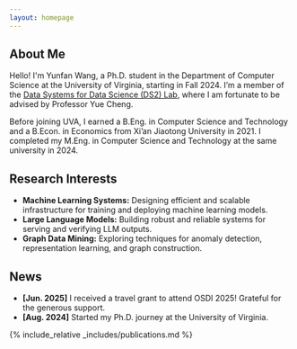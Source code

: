 ```yaml
---
layout: homepage
---
```


## About Me

Hello! I'm Yunfan Wang, a Ph.D. student in the Department of Computer Science at the University of Virginia, starting in Fall 2024. I’m a member of the [Data Systems for Data Science (DS2) Lab](https://ds2-lab.github.io/), where I am fortunate to be advised by Professor Yue Cheng.

Before joining UVA, I earned a B.Eng. in Computer Science and Technology and a B.Econ. in Economics from Xi’an Jiaotong University in 2021. I completed my M.Eng. in Computer Science and Technology at the same university in 2024.

## Research Interests

- **Machine Learning Systems:** Designing efficient and scalable infrastructure for training and deploying machine learning models.
- **Large Language Models:** Building robust and reliable systems for serving and verifying LLM outputs.
- **Graph Data Mining:** Exploring techniques for anomaly detection, representation learning, and graph construction.

## News

- **[Jun. 2025]** I received a travel grant to attend OSDI 2025! Grateful for the generous support.
- **[Aug. 2024]** Started my Ph.D. journey at the University of Virginia.


{% include_relative _includes/publications.md %}


